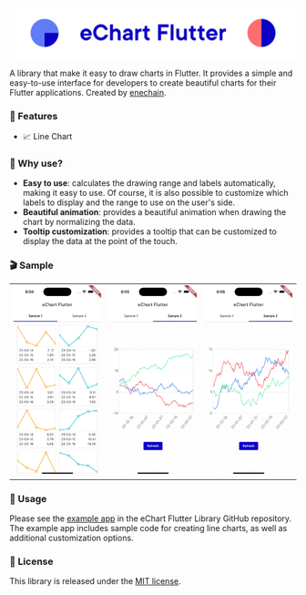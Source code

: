 <p>
<img src="https://raw.githubusercontent.com/enechain/echart_flutter/main/assets/cover.png" alt="eChart Flutter Header"/>
</p>

A library that make it easy to draw charts in Flutter.
It provides a simple and easy-to-use interface for developers to create beautiful charts for their Flutter applications.
Created by [enechain](https://enechain.co.jp/).

### :rocket: Features

- :chart_with_upwards_trend: Line Chart

### :dart: Why use?

- **Easy to use**: calculates the drawing range and labels automatically, making it easy to use. Of
  course, it is also possible to customize which labels to display and the range to use on the user's side.
- **Beautiful animation**: provides a beautiful animation when drawing the chart by normalizing the
  data.
- **Tooltip customization**: provides a tooltip that can be customized to display the data at the
  point of the touch.

### :clapper: Sample

<div style="text-align: center">
    <table>
        <tr>
            <td style="text-align: center">
                <img src="https://raw.githubusercontent.com/enechain/echart_flutter/main/assets/sample1.gif" alt="eChart Flutter Sample 1"/>
            </td>            
            <td style="text-align: center">
                <img src="https://raw.githubusercontent.com/enechain/echart_flutter/main/assets/sample2_animation.gif" alt="eChart Flutter Sample 2"/>
            </td>
            <td style="text-align: center">
                <img src="https://raw.githubusercontent.com/enechain/echart_flutter/main/assets/sample2_tooltip.gif" alt="eChart Flutter Sample 3"/>
            </td>
        </tr>
    </table>
</div>

### :art: Usage

Please see the [example app](example) in the eChart Flutter
Library GitHub repository. The example app includes sample code for creating line charts, as well as
additional customization options.

### :page_facing_up: License

This library is released under the [MIT license](LICENSE).
